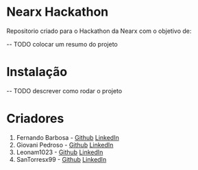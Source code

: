 # Nearx Hackathon

Repositorio criado para o Hackathon da Nearx com o objetivo de:

-- TODO colocar um resumo do projeto

# Instalação

-- TODO descrever como rodar o projeto

# Criadores

1. Fernando Barbosa - [Github](https://github.com/cyraxtrade) [LinkedIn](#)
2. Giovani Pedroso - [Github](https://github.com/Giovani-Pedroso) [LinkedIn](https://www.linkedin.com/in/giovani-sant-ana/)
3. Leonam1023 - [Github](https://github.com/Leonam1023) [LinkedIn](#)
4. SanTorresx99 - [Github](https://github.com/SanTorresx99) [LinkedIn](#)
